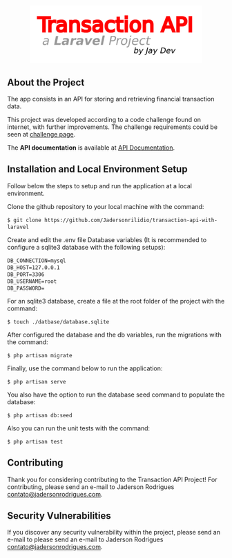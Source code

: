 <p align="center"><a href="https://transaction-api-with-laravel.herokuapp.com/api/documentation" target="_blank"><img src="./resources/images/github-header-logo.png" width="400"></a></p>

## About the Project

The app consists in an API for storing and retrieving financial transaction data.

This project was developed according to a code challenge found on internet, with further improvements. The challenge requirements could be seen at [challenge page](https://transaction-api-with-laravel.herokuapp.com/challenge).

The **API documentation** is available at [API Documentation](https://transaction-api-with-laravel.herokuapp.com/api/documentation).

## Installation and Local Environment Setup

Follow below the steps to setup and run the application at a local environment.

Clone the github repository to your local machine with the command:

    $ git clone https://github.com/Jadersonrilidio/transaction-api-with-laravel

Create and edit the .env file Database variables (It is recommended to configure a sqlite3 database with the following setups):

    DB_CONNECTION=mysql
    DB_HOST=127.0.0.1
    DB_PORT=3306
    DB_USERNAME=root
    DB_PASSWORD=
    
For an sqlite3 database, create a file at the root folder of the project with the command:

    $ touch ./datbase/database.sqlite

After configured the database and the db variables, run the migrations with the command:

    $ php artisan migrate

Finally, use the command below to run the application:

    $ php artisan serve

You also have the option to run the database seed command to populate the database:

    $ php artisan db:seed

Also you can run the unit tests with the command:

    $ php artisan test

## Contributing

Thank you for considering contributing to the Transaction API Project! For contributing, please send an e-mail to Jaderson Rodrigues [contato@jadersonrodrigues.com](contato@jadersonrodrigues.com).

## Security Vulnerabilities

If you discover any security vulnerability within the project, please send an e-mail to please send an e-mail to Jaderson Rodrigues [contato@jadersonrodrigues.com](contato@jadersonrodrigues.com).
